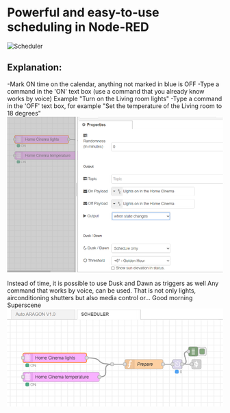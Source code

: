 # Powerful and easy-to-use scheduling in Node-RED
![Scheduler](scheduler.png)

## Explanation:
-Mark ON time on the calendar, anything not marked in blue is OFF
-Type a command in the 'ON'  text box (use a command that you already know works by voice) Example "Turn on the Living room lights"
-Type a command in the 'OFF' text box, for example "Set the temperature of the Living room to 18 degrees"
![Propertis](settings.png)

Instead of time, it is possible to use Dusk and Dawn as triggers as well
Any command that works by voice, can be used. That is not only lights, airconditioning shutters but also media control or... Good morning Superscene
![Flow](flow.png)
